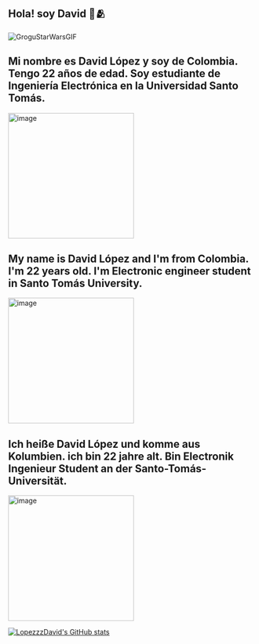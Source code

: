 ## Hola! soy David 👋🫂
![GroguStarWarsGIF](https://github.com/user-attachments/assets/15d11020-b3de-4ba9-bf47-815d6b0df80b)

## Mi nombre es David López y soy de Colombia. Tengo 22 años de edad. Soy estudiante de Ingeniería Electrónica en la Universidad Santo Tomás.
<img width="256" height="256" alt="image" src="https://github.com/user-attachments/assets/92565c71-8f6e-4255-9690-021dd2c537a8" />


## My name is David López and I'm from Colombia. I'm 22 years old. I'm Electronic engineer student in Santo Tomás University.
<img width="256" height="256" alt="image" src="https://github.com/user-attachments/assets/014987b2-adfa-47ba-9cbe-650d8f5c6340" />


## Ich heiße David López und komme aus Kolumbien. ich bin 22 jahre alt. Bin Electronik Ingenieur Student an der Santo-Tomás-Universität.
<img width="256" height="256" alt="image" src="https://github.com/user-attachments/assets/2975f938-5258-4b76-86bd-05a52aad0194" />

[![LopezzzDavid's GitHub stats](https://github-readme-stats.vercel.app/api?username=LopezzzDavid)](https://github.com/LopezzzDavid/github-readme-stats)
<!--
**LopezzzDavid/LopezzzDavid** is a ✨ _special_ ✨ repository because its `README.md` (this file) appears on your GitHub profile.



Here are some ideas to get you started:

- 🔭 I’m currently working on ...
- 🌱 I’m currently learning ...
- 👯 I’m looking to collaborate on ...
- 🤔 I’m looking for help with ...
- 💬 Ask me about ...
- 📫 How to reach me: ...
- 😄 Pronouns: ...
- ⚡ Fun fact: ...
-->
